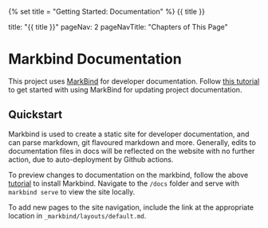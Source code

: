 {% set title = "Getting Started: Documentation" %}
<span id="title" class="d-none">{{ title }}</span>

<frontmatter>
  title: "{{ title }}"
  pageNav: 2
  pageNavTitle: "Chapters of This Page"
</frontmatter>

# Markbind Documentation

This project uses [MarkBind](https://markbind.org/) for developer documentation. Follow [this tutorial](https://se-education.org/guides/tutorials/markbind.html) to get started with using MarkBind for updating project documentation.

## Quickstart

Markbind is used to create a static site for developer documentation, and can parse markdown, git flavoured markdown and more. Generally, edits to documentation files in docs will be reflected on the website with no further action, due to auto-deployment by Github actions.

To preview changes to documentation on the markbind, follow the above [tutorial](https://se-education.org/guides/tutorials/markbind.html#installation) to install Markbind. Navigate to the `/docs` folder and serve with `markbind serve` to view the site locally.

To add new pages to the site navigation, include the link at the appropriate location in `_markbind/layouts/default.md`.
